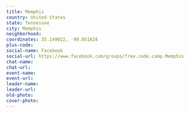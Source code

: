 ```yaml
---
title: Memphis
country: United States
state: Tennessee
city: Memphis
neighborhood: 
coordinates: 35.149022, -90.051628
plus-code:
social-name: Facebook
social-url: https://www.facebook.com/groups/free.code.camp.Memphis
chat-name:
chat-url:
event-name:
event-url:
leader-name:
leader-url:
old-photo: 
cover-photo:
---
```

